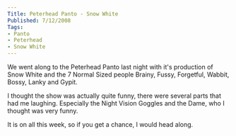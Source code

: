 ```yaml
---
Title: Peterhead Panto - Snow White
Published: 7/12/2008
Tags:
- Panto
- Peterhead
- Snow White
---
```


We went along to the Peterhead Panto last night with it's production of Snow White and the 7 Normal Sized people Brainy, Fussy, Forgetful, Wabbit, Bossy, Lanky and Gypit.

I thought the show was actually quite funny, there were several parts that had me laughing. Especially the Night Vision Goggles and the Dame, who I thought was very funny.

It is on all this week, so if you get a chance, I would head along.
